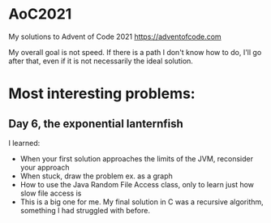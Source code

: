 # AoC2021
My solutions to Advent of Code 2021
https://adventofcode.com

My overall goal is not speed.  If there is a path I don't know how to do, I'll go after that, even if it is not necessarily the ideal solution.

# Most interesting problems:

## Day 6, the exponential lanternfish

I learned:
- When your first solution approaches the limits of the JVM, reconsider your approach
- When stuck, draw the problem ex. as a graph
- How to use the Java Random File Access class, only to learn just how slow file access is
- This is a big one for me.  My final solution in C was a recursive algorithm, something I had struggled with before.
